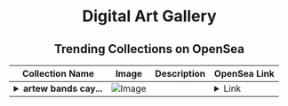 <div align="center">

# Digital Art Gallery

## Trending Collections on OpenSea

| Collection Name                       | Image                                                                                     | Description                       | OpenSea Link                                                                                          |
|---------------------------------------|-------------------------------------------------------------------------------------------|-----------------------------------|--------------------------------------------------------------------------------------------------------|
| **<details><summary>artew bands cay...</summary>artew bands cay#7</details>** | ![Image](https://i.seadn.io/s/raw/files/a1616579824f27885aaa91199b1bf6c3.jpg?w=500&auto=format?w=200&auto=format) |  | <details><summary>Link</summary>[artew bands cay#7](https://opensea.io/collection/artew-bands-cay-7)</details> |

</div>